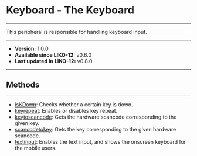 # Keyboard - The Keyboard
---

This peripheral is responsible for handling keyboard input.

---

* **Version:** 1.0.0
* **Available since LIKO-12:** v0.6.0
* **Last updated in LIKO-12:** v0.8.0

---
## Methods
---
* [isKDown](/Documentation/Peripherals/Keyboard/isKDown.md): Checks whether a certain key is down.
* [keyrepeat](/Documentation/Peripherals/Keyboard/keyrepeat.md): Enables or disables key repeat.
* [keytoscancode](/Documentation/Peripherals/Keyboard/keytoscancode.md): Gets the hardware scancode corresponding to the given key.
* [scancodetokey](/Documentation/Peripherals/Keyboard/scancodetokey.md): Gets the key corresponding to the given hardware scancode.
* [textinput](/Documentation/Peripherals/Keyboard/textinput.md): Enables the text input, and shows the onscreen keyboard for the mobile users.
